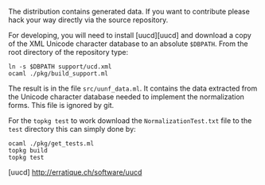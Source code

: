 The distribution contains generated data. If you want to contribute
please hack your way directly via the source repository.

For developing, you will need to install [uucd][uucd] and download a copy
of the XML Unicode character database to an absolute `$DBPATH`. From
the root directory of the repository type:

    ln -s $DBPATH support/ucd.xml
    ocaml ./pkg/build_support.ml

The result is in the file `src/uunf_data.ml`. It contains the data
extracted from the Unicode character database needed to implement the
normalization forms. This file is ignored by git.

For the `topkg test` to work download the `NormalizationTest.txt` file
to the `test` directory this can simply done by:

    ocaml ./pkg/get_tests.ml
    topkg build
    topkg test
 
[uucd] http://erratique.ch/software/uucd
